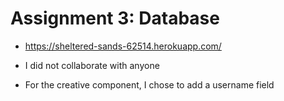 # Assignment 3: Database

- https://sheltered-sands-62514.herokuapp.com/

- I did not collaborate with anyone

- For the creative component, I chose to add a username field
